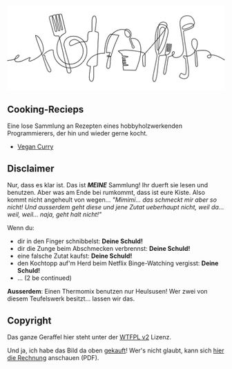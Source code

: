 ![Crazy Cooking](img/crazy-cooking-banner.jpg)

## Cooking-Recieps

Eine lose Sammlung an Rezepten eines hobbyholzwerkenden Programmierers, der hin und wieder gerne kocht.

* [Vegan Curry](https://github.com/phranck/Cooking-Recieps/blob/main/Vegan-Curry.md)

## Disclaimer
Nur, dass es klar ist. Das ist ***MEINE*** Sammlung! Ihr duerft sie lesen und benutzen. Aber was am Ende bei rumkommt, dass ist eure Kiste. Also kommt nicht angeheult von wegen... *"Mimimi... das schmeckt mir aber so nicht! Und ausserdem geht diese und jene Zutat ueberhaupt nicht, weil da... weil, weil... naja, geht halt nicht!"*

Wenn du:
* dir in den Finger schnibbelst: **Deine Schuld!**
* dir die Zunge beim Abschmecken verbrennst: **Deine Schuld!**
* eine falsche Zutat kaufst: **Deine Schuld!**
* den Kochtopp auf'm Herd beim Netflix Binge-Watching vergisst: **Deine Schuld!**
* ... (2 be continued)

**Ausserdem**: Einen Thermomix benutzen nur Heulsusen! Wer zwei von diesem Teufelswerk besitzt... lassen wir das.

## Copyright
Das ganze Geraffel hier steht unter der [WTFPL v2](https://en.wikipedia.org/wiki/WTFPL#Version_2) Lizenz.

Und ja, ich habe das Bild da oben [gekauft]((https://thehungryjpeg.com/product/3806080-kitchen-tools-continuous-one-line-drawing-kitchen-utensils-cooking-t))! Wer's nicht glaubt, kann sich [hier die Rechnung](img/invoice_680108.pdf) anschauen (PDF).